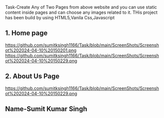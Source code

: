 Task-Create Any of Two Pages from above website
and you can use static content inside pages and can choose any images related to it.
THis project has been build by using  HTML5,Vanila Css,Javascript
## 1. Home page
https://github.com/sumitksingh1166/Task/blob/main/ScreenShots/Screenshot%202024-04-10%20150201.png
https://github.com/sumitksingh1166/Task/blob/main/ScreenShots/Screenshot%202024-04-10%20150229.png
## 2. About Us Page
https://github.com/sumitksingh1166/Task/blob/main/ScreenShots/Screenshot%202024-04-10%20150229.png
## Name-Sumit Kumar Singh
